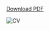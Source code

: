 [Download PDF](https://drive.google.com/uc?export=download&id=1Hn7Cofb4qMgmzqpCsArCWPIIxUXXbAyA)

![CV](https://drive.google.com/uc?export=download&id=1FbjPmHDk-v5v3EAODextPinq8WuNpqdD)

